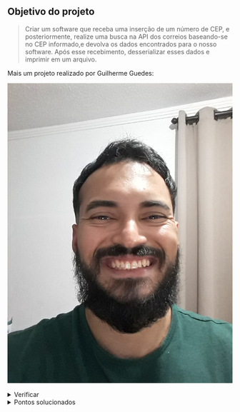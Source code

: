 ## Objetivo do projeto


> Criar um software que receba uma inserção de um 
> número de CEP, e posteriormente, realize uma busca
> na API dos correios baseando-se no CEP informado,e 
> devolva os dados encontrados para o nosso software.
> Após esse recebimento, desserializar esses dados e 
> imprimir em um arquivo.

Mais um projeto realizado por Guilherme Guedes:


![Dev](https://github.com/guilhermeguedesgag/images/blob/27e482c0a51a0d322a50a61dedeaaec673fc313c/guiperfil.jpg)


<details> 
<summary> Verificar        </summary>

* Tudo certo!







</details>

<details> 
<summary> Pontos solucionados</summary>

- Ao digitar CEP que  não existe na API, não encerrar a aplicação.(10/07)

- Imprimindo o print do erro, quando não encontrava o cep ele imprimia o 
json com erro(10/07).

- Retirar mensagem de "erro na busca, entrada não encontrada
    quando Sim"(11/07).
- Inserido um replace para formatar o cep.(09/07)

- Quando digitar caracteres alpha numéricos no Cep, dar uma tratativa(11/07).

- Solicitando nova inserçao do cep: S.: Inseri Sys.exit.0
</details>